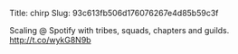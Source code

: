 Title: chirp
Slug: 93c613fb506d176076267e4d85b59c3f

Scaling @ Spotify with tribes, squads, chapters and guilds. <a href="http://t.co/wykG8N9b">http://t.co/wykG8N9b</a>
